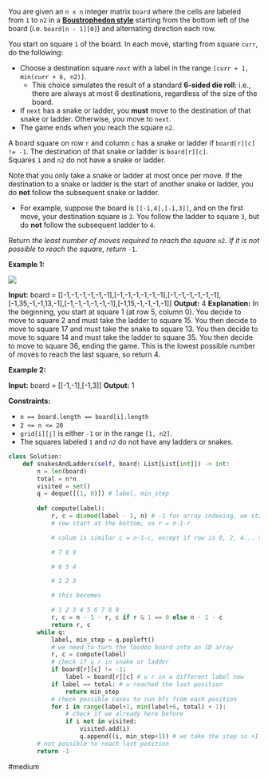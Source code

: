 You are given an `n x n` integer matrix `board` where the cells are labeled from `1` to `n2` in a [**Boustrophedon style**](https://en.wikipedia.org/wiki/Boustrophedon) starting from the bottom left of the board (i.e. `board[n - 1][0]`) and alternating direction each row.

You start on square `1` of the board. In each move, starting from square `curr`, do the following:

-   Choose a destination square `next` with a label in the range `[curr + 1, min(curr + 6, n2)]`.
    -   This choice simulates the result of a standard **6-sided die roll**: i.e., there are always at most 6 destinations, regardless of the size of the board.
-   If `next` has a snake or ladder, you **must** move to the destination of that snake or ladder. Otherwise, you move to `next`.
-   The game ends when you reach the square `n2`.

A board square on row `r` and column `c` has a snake or ladder if `board[r][c] != -1`. The destination of that snake or ladder is `board[r][c]`. Squares `1` and `n2` do not have a snake or ladder.

Note that you only take a snake or ladder at most once per move. If the destination to a snake or ladder is the start of another snake or ladder, you do **not** follow the subsequent snake or ladder.

-   For example, suppose the board is `[[-1,4],[-1,3]]`, and on the first move, your destination square is `2`. You follow the ladder to square `3`, but do **not** follow the subsequent ladder to `4`.

Return _the least number of moves required to reach the square_ `n2`_. If it is not possible to reach the square, return_ `-1`.

**Example 1:**

![](https://assets.leetcode.com/uploads/2018/09/23/snakes.png)

**Input:** board = [[-1,-1,-1,-1,-1,-1],[-1,-1,-1,-1,-1,-1],[-1,-1,-1,-1,-1,-1],[-1,35,-1,-1,13,-1],[-1,-1,-1,-1,-1,-1],[-1,15,-1,-1,-1,-1]]
**Output:** 4
**Explanation:** 
In the beginning, you start at square 1 (at row 5, column 0).
You decide to move to square 2 and must take the ladder to square 15.
You then decide to move to square 17 and must take the snake to square 13.
You then decide to move to square 14 and must take the ladder to square 35.
You then decide to move to square 36, ending the game.
This is the lowest possible number of moves to reach the last square, so return 4.

**Example 2:**

**Input:** board = [[-1,-1],[-1,3]]
**Output:** 1

**Constraints:**

-   `n == board.length == board[i].length`
-   `2 <= n <= 20`
-   `grid[i][j]` is either `-1` or in the range `[1, n2]`.
-   The squares labeled `1` and `n2` do not have any ladders or snakes.

```python
class Solution:
    def snakesAndLadders(self, board: List[List[int]]) -> int:
        n = len(board)
        total = n*n
        visited = set()
        q = deque([(1, 0)]) # label, min_step
  
        def compute(label):
            r, c = divmod(label - 1, n) # -1 for array indexing, we start at 1 in loodoo board, so array index 0
            # row start at the bottom, so r = n-1-r

            # colum is similar c = n-1-c, except if row is 0, 2, 4... then we return c

            # 7 8 9

            # 6 5 4  

            # 1 2 3

            # this becomes

            # 1 2 3 4 5 6 7 8 9
            r, c = n - 1 - r, c if r & 1 == 0 else n - 1 - c
            return r, c
        while q:
            label, min_step = q.popleft()
            # we need to turn the loodoo board into an 1D array
            r, c = compute(label)
            # check if u r in snake or ladder
            if board[r][c] != -1:
                label = board[r][c] # u r in a different label now
            if label == total: # u reached the last position
                return min_step
            # check possible cases to run bfs from each position
		    for i in range(label+1, min(label+6, total) + 1):
                # check if we already here before
                if i not in visited:
                    visited.add(i)
                    q.append((i, min_step+1)) # we take the step so +1
        # not possible to reach last position
        return -1
```

#medium
